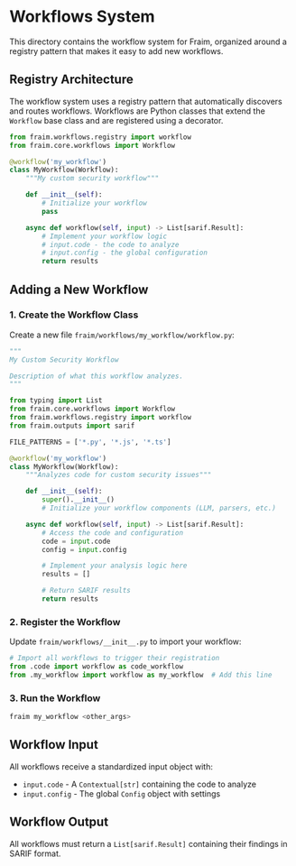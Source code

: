 # Workflows System

This directory contains the workflow system for Fraim, organized around a registry pattern that makes it easy to add new workflows.

## Registry Architecture

The workflow system uses a registry pattern that automatically discovers and routes workflows. Workflows are Python classes that extend the `Workflow` base class and are registered using a decorator.

```python
from fraim.workflows.registry import workflow
from fraim.core.workflows import Workflow

@workflow('my_workflow')
class MyWorkflow(Workflow):
    """My custom security workflow"""

    def __init__(self):
        # Initialize your workflow
        pass

    async def workflow(self, input) -> List[sarif.Result]:
        # Implement your workflow logic
        # input.code - the code to analyze
        # input.config - the global configuration
        return results
```

## Adding a New Workflow

### 1. Create the Workflow Class

Create a new file `fraim/workflows/my_workflow/workflow.py`:

```python
"""
My Custom Security Workflow

Description of what this workflow analyzes.
"""

from typing import List
from fraim.core.workflows import Workflow
from fraim.workflows.registry import workflow
from fraim.outputs import sarif

FILE_PATTERNS = ['*.py', '*.js', '*.ts']

@workflow('my_workflow')
class MyWorkflow(Workflow):
    """Analyzes code for custom security issues"""

    def __init__(self):
        super().__init__()
        # Initialize your workflow components (LLM, parsers, etc.)

    async def workflow(self, input) -> List[sarif.Result]:
        # Access the code and configuration
        code = input.code
        config = input.config

        # Implement your analysis logic here
        results = []

        # Return SARIF results
        return results
```

### 2. Register the Workflow

Update `fraim/workflows/__init__.py` to import your workflow:

```python
# Import all workflows to trigger their registration
from .code import workflow as code_workflow
from .my_workflow import workflow as my_workflow  # Add this line
```

### 3. Run the Workflow

```bash
fraim my_workflow <other_args>
```

## Workflow Input

All workflows receive a standardized input object with:
- `input.code` - A `Contextual[str]` containing the code to analyze
- `input.config` - The global `Config` object with settings

## Workflow Output

All workflows must return a `List[sarif.Result]` containing their findings in SARIF format.
